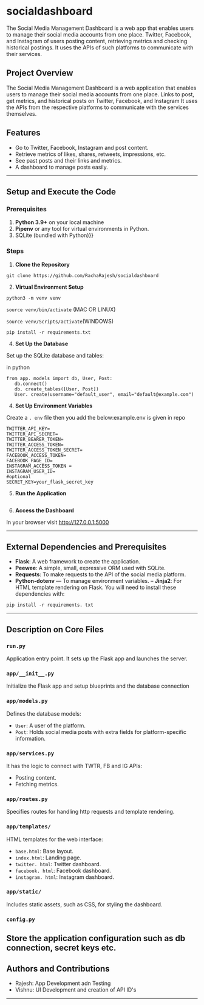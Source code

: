# socialdashboard
The Social Media Management Dashboard is a web app that enables users to manage their social media accounts from one place. Twitter, Facebook, and Instagram of users posting content, retrieving metrics and checking historical postings. It uses the APIs of such platforms to communicate with their services.

## Project Overview
The Social Media Management Dashboard is a web application that enables users to manage their social media accounts from one place. Links to post, get metrics, and historical posts on Twitter, Facebook, and Instagram It uses the APIs from the respective platforms to communicate with the services themselves.

## Features
- Go to Twitter, Facebook, Instagram and post content.
- Retrieve metrics of likes, shares, retweets, impressions, etc.
- See past posts and their links and metrics.
- A dashboard to manage posts easily.
---

## Setup and Execute the Code
### Prerequisites
1. **Python 3.9+** on your local machine
2. **Pipenv** or any tool for virtual environments in Python.
3. SQLite (bundled with Python)}}
   
### Steps
1. **Clone the Repository**
```
git clone https://github.com/RachaRajesh/socialdashboard
```
2. **Virtual Environment Setup**
   
  ``` python3 -m venv venv ```
  
  ``` source venv/bin/activate ``` (MAC OR LINUX)
  
  ``` source venv/Scripts/activate ```(WINDOWS)

  ``` pip install -r requirements.txt ```
   
4. **Set Up the Database**

Set up the SQLite database and tables:

  in  python
```
from app. models import db, User, Post:
   db.connect()
   db. create_tables([User, Post])
   User. create(username="default_user", email="default@example.com")
 ```
4. **Set Up Environment Variables**
   
Create a `. env` file then you add the below:example.env is given in repo
 ```  
TWITTER_API_KEY=
TWITTER_API_SECRET=
TWITTER_BEARER_TOKEN=
TWITTER_ACCESS_TOKEN=
TWITTER_ACCESS_TOKEN_SECRET=
FACEBOOK_ACCESS_TOKEN=
FACEBOOK_PAGE_ID=
INSTAGRAM_ACCESS_TOKEN =
INSTAGRAM_USER_ID=
#optional
SECRET_KEY=your_flask_secret_key
```


5. **Run the Application**
   ```python run.py
   ```
6. **Access the Dashboard**

In your browser visit  http://127.0.0.1:5000


---

## External Dependencies and Prerequisites

- **Flask**: A web framework to create the application.
- **Peewee**: A simple, small, expressive ORM used with SQLite.
- **Requests**: To make requests to the API of the social media platform.
- **Python-dotenv** — To manage environment variables.
– **Jinja2**: For HTML template rendering on Flask.
You will need to install these dependencies with:
```
pip install -r requirements. txt
```

---
## Description on Core Files

### `run.py`
Application entry point. It sets up the Flask app and launches the server.
### `app/__init__.py`
Initialize the Flask app and setup blueprints and the database connection

### `app/models.py`
Defines the database models:
- `User`: A user of the platform.
- `Post`: Holds social media posts with extra fields for platform-specific information.
### `app/services.py`
It has the logic to connect with TWTR, FB and IG APIs:
- Posting content.
- Fetching metrics.

### `app/routes.py`
Specifies routes for handling http requests and template rendering.
### `app/templates/`
HTML templates for the web interface:
- `base.html`: Base layout.
- `index.html`: Landing page.
- `twitter. html`: Twitter dashboard.
- `facebook. html`: Facebook dashboard.
- `instagram. html`: Instagram dashboard.
### `app/static/`
Includes static assets, such as CSS, for styling the dashboard.

### `config.py`
Store the application configuration such as db connection, secret keys etc.
---

## Authors and Contributions

- Rajesh: App Development adn Testing
- Vishnu: UI Development and creation of API ID's
---
